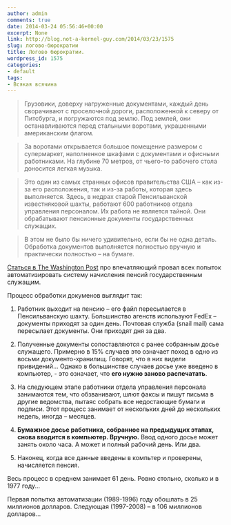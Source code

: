 ```yaml
---
author: admin
comments: true
date: 2014-03-24 05:56:46+00:00
excerpt: None
link: http://blog.not-a-kernel-guy.com/2014/03/23/1575
slug: логово-бюрократии
title: Логово бюрократии.
wordpress_id: 1575
categories:
- default
tags:
- Всякая всячина
---
```


> Грузовики, доверху нагруженные документами, каждый день сворачивают с проселочной дороги, расположенной к северу от Питсбурга, и погружаются под землю. Под землей, они останавливаются перед стальными воротами, украшенными американским флагом.

> За воротами открывается большое помещение размером с супермаркет, наполненное шкафами с документами и офисными работниками. На глубине 70 метров, от чьего-то рабочего стола доносится легкая музыка.

> Это один из самых странных офисов правительства США – как из-за его расположения, так и из-за работы, которая здесь выполняется.
Здесь, в недрах старой Пенсильванской известняковой шахты, работают 600 работников отдела управления персоналом. Их работа не является тайной. Они обрабатывают пенсионные документы государственных служащих.

> В этом не было бы ничего удивительно, если бы не одна деталь. Обработка документов выполняется полностью вручную и практически полностью – на бумаге.



[Статься в The Washington Post](http://www.washingtonpost.com/sf/national/2014/03/22/sinkhole-of-bureaucracy/) про впечатляющий провал всех попыток автоматизировать систему начисления пенсий государственным служащим. 

Процесс обработки докуменов выглядит так:



	
  1. Работник выходит на пенсию – его файл пересылается в Пенсильванскую шахту. Большинство агенств используют FedEx – документы приходят за один день. Почтовая служба (snail mail) сама пересылает документы. Они приходят дня за два.

	
  2. Полученные документы сопоставляются с ранее собранным досье служащего. Примерно в 15% случаев это означает поход в одно из восьми документо-хранилищ. Говорят, что в них видели привидений... Однако в большинстве случаев досье уже введено в компьютер, - это означает, что **его нужно заново распечатать**.

	
  3. На следующем этапе работники отдела управления персонала занимаются тем, что обзванивают, шлют факсы и пишут письма в другие ведомства, пытаяс собрать все недостающие бумаги и подписи. Этот процесс занимает от нескольких дней до нескольких недель, иногда – месяцев.

	
  4. **Бумажное досье работника, собранное на предыдущих этапах, снова вводится в компьютер. Вручную.** Ввод одного досье может занять около часа. А может и полный рабочий день. Или два.

	
  5. Наконец, когда все данные введены в компьтер и проверены, начисляется пенсия.




Весь процесс  в среднем занимает 61 день. Ровно стольно, сколько и в 1977 году...

Первая попытка автоматизации (1989-1996) году обошлать в 25 миллионов долларов. Следующая (1997-2008) – в 106 миллионов долларов... 


